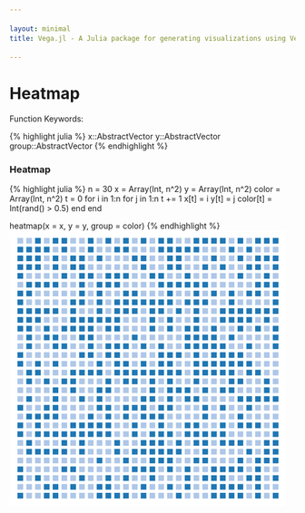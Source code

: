 ```yaml
---

layout: minimal
title: Vega.jl - A Julia package for generating visualizations using Vega

---
```


# Heatmap

Function Keywords:

{% highlight julia %}
x::AbstractVector
y::AbstractVector
group::AbstractVector
{% endhighlight %}

### Heatmap

{% highlight julia %}
n = 30
x = Array(Int, n^2)
y = Array(Int, n^2)
color = Array(Int, n^2)
t = 0
for i in 1:n
    for j in 1:n
        t += 1
        x[t] = i
        y[t] = j
        color[t] = Int(rand() > 0.5)
    end
end

heatmap(x = x, y = y, group = color)
{% endhighlight %}
![heat](/images/heatmap.png)
